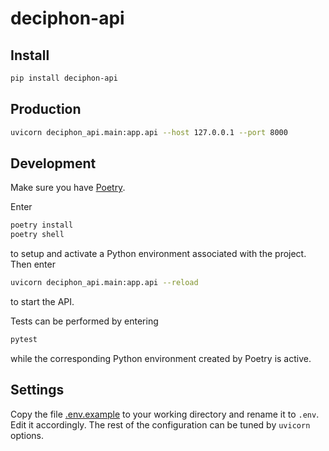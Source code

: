 # deciphon-api

## Install

```bash
pip install deciphon-api
```

## Production

```bash
uvicorn deciphon_api.main:app.api --host 127.0.0.1 --port 8000
```

## Development

Make sure you have [Poetry](https://python-poetry.org/docs/).

Enter

```bash
poetry install
poetry shell
```

to setup and activate a Python environment associated with the project.
Then enter

```bash
uvicorn deciphon_api.main:app.api --reload
```

to start the API.

Tests can be performed by entering

```bash
pytest
```

while the corresponding Python environment created by Poetry is active.

## Settings

Copy the file [.env.example](.env.example) to your working directory and rename it to `.env`.
Edit it accordingly.
The rest of the configuration can be tuned by `uvicorn` options.
